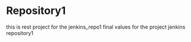 # Repository1
this is rest project for the jenkins_repo1
final values for the project jenkins repository1
